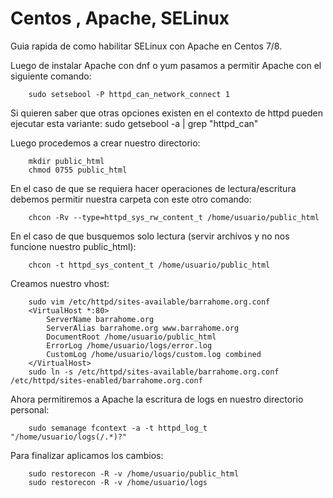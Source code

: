 # Centos , Apache, SELinux

Guia rapida de como habilitar SELinux con Apache en Centos 7/8.

Luego de instalar Apache con dnf o yum pasamos a permitir Apache con el siguiente comando:

		sudo setsebool -P httpd_can_network_connect 1

Si quieren saber que otras opciones existen en el contexto de httpd pueden ejecutar esta variante:
		sudo getsebool -a | grep "httpd_can"

Luego procedemos a crear nuestro directorio:

		mkdir public_html
		chmod 0755 public_html

En el caso de que se requiera hacer operaciones de lectura/escritura debemos permitir nuestra carpeta con este otro comando:

		chcon -Rv --type=httpd_sys_rw_content_t /home/usuario/public_html

En el caso de que busquemos solo lectura (servir archivos y no nos funcione nuestro public_html):

		chcon -t httpd_sys_content_t /home/usuario/public_html

Creamos nuestro vhost:

		sudo vim /etc/httpd/sites-available/barrahome.org.conf
		<VirtualHost *:80>
		    ServerName barrahome.org
		    ServerAlias barrahome.org www.barrahome.org
		    DocumentRoot /home/usuario/public_html
		    ErrorLog /home/usuario/logs/error.log
		    CustomLog /home/usuario/logs/custom.log combined
		</VirtualHost>
		sudo ln -s /etc/httpd/sites-available/barrahome.org.conf /etc/httpd/sites-enabled/barrahome.org.conf

Ahora permitiremos a Apache la escritura de logs en nuestro directorio personal:

		sudo semanage fcontext -a -t httpd_log_t "/home/usuario/logs(/.*)?"

Para finalizar aplicamos los cambios:

		sudo restorecon -R -v /home/usuario/public_html
		sudo restorecon -R -v /home/usuario/logs
